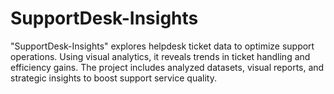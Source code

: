 # SupportDesk-Insights
"SupportDesk-Insights" explores helpdesk ticket data to optimize support operations. Using visual analytics, it reveals trends in ticket handling and efficiency gains. The project includes analyzed datasets, visual reports, and strategic insights to boost support service quality.

